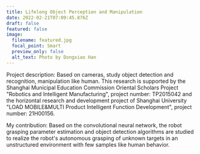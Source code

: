 ```yaml
---
title: Lifelong Object Perception and Manipulation
date: 2022-02-21T07:09:45.876Z
draft: false
featured: false
image:
  filename: featured.jpg
  focal_point: Smart
  preview_only: false
  alt_text: Photo by Dongxiao Han
---
```

Project description: Based on cameras, study object detection and recognition, manipulation like human. This research is supported by the Shanghai Municipal Education Commission Oriental Scholars Project "Robotics and Intelligent Manufacturing", project number: TP2015042 and the horizontal research and development project of Shanghai University "LOAD MOBILE&MULTI Product Intelligent Function Development", project number: 21H00156.

My contribution:  Based on the convolutional neural network, the robot grasping parameter estimation and object detection algorithms are studied to realize the robot's autonomous grasping of unknown targets in an unstructured environment with few samples like human behavior.